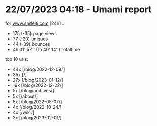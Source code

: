 # 22/07/2023 04:18 - Umami report
for www.shifeiti.com [24h] :

 - 175 (-35) page views
 - 77 (-20) uniques
 - 44 (-39) bounces
 - 4h 31' 57'' (1h 40' 14'') totaltime


top 10 urls:
 - 44x [/blog/2022-12-09/]
 - 35x [/]
 - 27x [/blog/2023-01-12/]
 - 19x [/blog/2022-12-22/]
 - 5x [/blog/archives/]
 - 5x [/about/]
 - 5x [/blog/2022-05-07/]
 - 4x [/blog/2022-10-24/]
 - 4x [/wiki/]
 - 3x [/blog/2023-02-01/]


